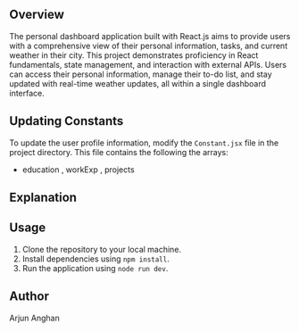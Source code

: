 ## Overview

The personal dashboard application built with React.js aims to provide users with a comprehensive view of their personal information, tasks, and current weather in their city. This project demonstrates proficiency in React fundamentals, state management, and interaction with external APIs. Users can access their personal information, manage their to-do list, and stay updated with real-time weather updates, all within a single dashboard interface.


## Updating Constants

To update the user profile information, modify the `Constant.jsx` file in the project directory. This file contains the following the arrays:

- education , workExp , projects

## Explanation  


## Usage

1. Clone the repository to your local machine.
2. Install dependencies using `npm install`.
3. Run the application using `node run dev`.


## Author
Arjun Anghan